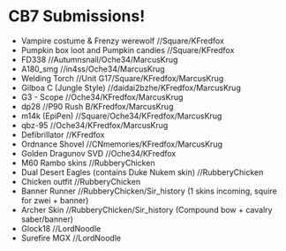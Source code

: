 <!-- ## Welcome to GitHub Pages

You can use the [editor on GitHub](https://github.com/rwr-community-dev/CB7/edit/master/docs/index.md) to maintain and preview the content for your website in Markdown files.

Whenever you commit to this repository, GitHub Pages will run [Jekyll](https://jekyllrb.com/) to rebuild the pages in your site, from the content in your Markdown files.

### Markdown

Markdown is a lightweight and easy-to-use syntax for styling your writing. It includes conventions for

```markdown
Syntax highlighted code block

# Header 1
## Header 2
### Header 3

- Bulleted
- List

1. Numbered
2. List

**Bold** and _Italic_ and `Code` text

[Link](url) and ![Image](src)
```

For more details see [GitHub Flavored Markdown](https://guides.github.com/features/mastering-markdown/).

### Jekyll Themes

Your Pages site will use the layout and styles from the Jekyll theme you have selected in your [repository settings](https://github.com/rwr-community-dev/CB7/settings/pages). The name of this theme is saved in the Jekyll `_config.yml` configuration file.

### Support or Contact

Having trouble with Pages? Check out our [documentation](https://docs.github.com/categories/github-pages-basics/) or [contact support](https://support.github.com/contact) and we’ll help you sort it out.
 -->
 
 # CB7 Submissions!
* Vampire costume & Frenzy werewolf //Square/KFredfox
* Pumpkin box loot and Pumpkin candies //Square/KFredfox
* FD338 //Autumnsnail/Oche34/MarcusKrug <!--   <img id=“hud_fd338” src="/textures/hud_fd338.png" style="transform:rotate(90deg);"> -->
* A180_smg //in4ss/Oche34/MarcusKrug
* Welding Torch //Unit G17/Square/KFredfox/MarcusKrug
* Gilboa C (Jungle Style) //daidai2bzhe/KFredfox/MarcusKrug
* G3 - Scope //Oche34/KFredfox/MarcusKrug
* dp28 //P90 Rush B/KFredfox/MarcusKrug
* m14k (EpiPen) //Square/Oche34/KFredfox/MarcusKrug
* qbz-95 //Oche34/KFredfox/MarcusKrug
* Defibrillator //KFredfox
* Ordnance Shovel //CNmemories/KFredfox/MarcusKrug
* Golden Dragunov SVD //Oche34/KFredfox
* M60 Rambo skins //RubberyChicken
* Dual Desert Eagles (contains Duke Nukem skin) //RubberyChicken
* Chicken outfit //RubberyChicken
* Banner Runner //RubberyChicken/Sir_history (1 skins incoming, squire for zwei + banner)
* Archer Skin //RubberyChicken/Sir_history (Compound bow + cavalry saber/banner)
* Glock18 //LordNoodle
* Surefire MGX //LordNoodle
